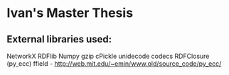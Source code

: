 # Ivan's Master Thesis

External libraries used:
------------------------

NetworkX
RDFlib
Numpy
gzip
cPickle
unidecode
codecs
RDFClosure
(py_ecc) ffield - http://web.mit.edu/~emin/www.old/source_code/py_ecc/
